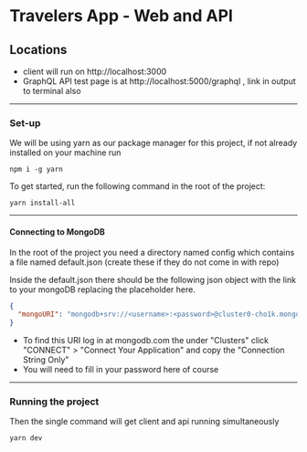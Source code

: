 # Travelers App - Web and API

## Locations

- client will run on http://localhost:3000
- GraphQL API test page is at http://localhost:5000/graphql , link in output to terminal also

---

### Set-up

We will be using yarn as our package manager for this project, if not already installed on your machine run

```
npm i -g yarn
```

To get started, run the following command in the root of the project:

```
yarn install-all
```

---

#### Connecting to MongoDB

In the root of the project you need a directory named config which contains a file named default.json (create these if they do not come in with repo)

Inside the default.json there should be the following json object with the link to your mongoDB replacing the placeholder here.

```json
{
  "mongoURI": "mongodb+srv://<username>:<password>@cluster0-cho1k.mongodb.net/test?retryWrites=true"
}
```

- To find this URI log in at mongodb.com the under "Clusters" click "CONNECT" > "Connect Your Application" and copy the "Connection String Only"
- You will need to fill in your password here of course

---

### Running the project

Then the single command will get client and api running simultaneously

```
yarn dev
```
